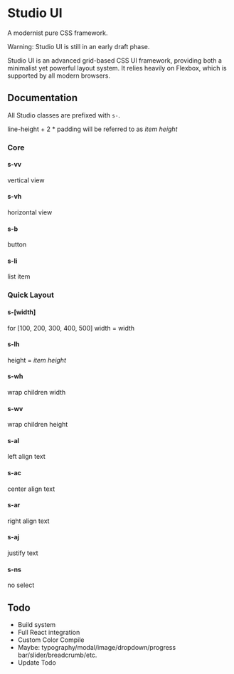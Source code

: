 # Studio UI

A modernist pure CSS framework.

Warning: Studio UI is still in an early draft phase.

Studio UI is an advanced grid-based CSS UI framework, providing both a minimalist yet powerful layout system. It relies heavily on Flexbox, which is supported by all modern browsers.

## Documentation

All Studio classes are prefixed with `s-`.

line-height + 2 * padding will be referred to as *item height*

### Core

#### s-vv
vertical view

#### s-vh
horizontal view

#### s-b
button

#### s-li
list item

### Quick Layout

#### s-[width]
for [100, 200, 300, 400, 500]
width = width

#### s-lh
height = *item height*

#### s-wh
wrap children width

#### s-wv
wrap children height

#### s-al
left align text

#### s-ac
center align text

#### s-ar
right align text

#### s-aj
justify text

#### s-ns
no select

## Todo
- Build system
- Full React integration
- Custom Color Compile
- Maybe: typography/modal/image/dropdown/progress bar/slider/breadcrumb/etc.
- Update Todo
